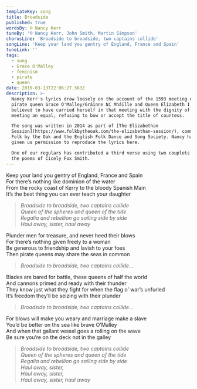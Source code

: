 ```yaml
---
templateKey: song
title: Broadside
published: true
wordsBy: © Nancy Kerr
tuneBy: '© Nancy Kerr, John Smith, Martin Simpson'
chorusLine: 'Broadside to broadside, two captains collide'
songLine: 'Keep your land you gentry of England, France and Spain'
tuneLink: ''
tags:
  - song
  - Grace O'Malley
  - feminism
  - pirate
  - queen
date: 2019-03-13T22:06:27.563Z
description: >-
  Nancy Kerr's lyrics draw loosely on the account of the 1593 meeting of Irish
  pirate queen Grace O'Malley/Gráinne Ní Mháille and Queen Elizabeth I. Grace is
  believed to have carried herself in that meeting with the dignity of a queen
  meeting an equal, refusing to bow or accept the title of countess.

  The song was written in 2014 as part of [The Elizabethan
  Session](https://www.folkbytheoak.com/the-elizabethan-session/), commissioned by
  Folk by the Oak and the English Folk Dance and Song Society. Nancy has kindly
  given us permission to reproduce the lyrics here.

  One of our regulars has contributed a third verse using two couplets from
  the poems of Cicely Fox Smith.
---
```

Keep your land you gentry of England, France and Spain\
For there’s nothing like dominion of the water\
From the rocky coast of Kerry to the bloody Spanish Main\
It’s the best thing you can ever teach your daughter

>_Broadside to broadside, two captains collide_\
>_Queen of the spheres and queen of the tide_\
>_Regalia and rebellion go sailing side by side_\
>_Haul away, sister, haul away_

Plunder men for treasure, and never heed their blows\
For there’s nothing given freely to a woman\
Be generous to friendship and lavish to your foes\
Then pirate queens may share the seas in common

>_Broadside to broadside, two captains collide..._

Blades are bared for battle, these queens of half the world\
And cannons primed and ready with their thunder\
They know just what they fight for when the flag o’ war’s unfurled\
It’s freedom they’ll be seizing with their plunder

>_Broadside to broadside, two captains collide..._

For blows will make you weary and marriage make a slave\
You’d be better on the sea like brave O’Malley\
And when that gallant vessel goes a rolling on the wave\
Be sure you’re on the deck not in the galley

>_Broadside to broadside, two captains collide_\
>_Queen of the spheres and queen of the tide_\
>_Regalia and rebellion go sailing side by side_\
>_Haul away, sister,_\
>_Haul away, sister,_\
>_Haul away, sister, haul away_
